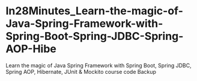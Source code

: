 # In28Minutes_Learn-the-magic-of-Java-Spring-Framework-with-Spring-Boot-Spring-JDBC-Spring-AOP-Hibe
Learn the magic of Java Spring Framework with Spring Boot, Spring JDBC, Spring AOP, Hibernate, JUnit &amp; Mockito course code Backup
